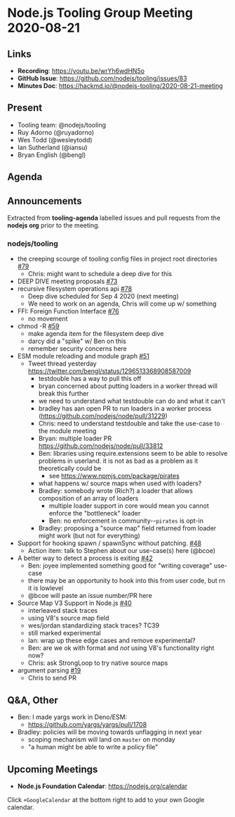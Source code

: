 # Node.js Tooling Group Meeting 2020-08-21

## Links

* **Recording**: https://youtu.be/wrYh6wdHN5o
* **GitHub Issue**: https://github.com/nodejs/tooling/issues/83
* **Minutes Doc**: https://hackmd.io/@nodejs-tooling/2020-08-21-meeting

## Present

* Tooling team: @nodejs/tooling
* Ruy Adorno (@ruyadorno)
* Wes Todd (@wesleytodd)
* Ian Sutherland (@iansu)
* Bryan English (@bengl)


## Agenda

## Announcements
 
Extracted from **tooling-agenda** labelled issues and pull requests from the **nodejs org** prior to the meeting.

### nodejs/tooling

* the creeping scourge of tooling config files in project root directories [#79](https://github.com/nodejs/tooling/issues/79)
  * Chris: might want to schedule a deep dive for this
* DEEP DIVE meeting proposals [#73](https://github.com/nodejs/tooling/issues/73)
* recursive filesystem operations api [#78](https://github.com/nodejs/tooling/issues/78)
  * Deep dive scheduled for Sep 4 2020 (next meeting)
  * We need to work on an agenda, Chris will come up w/ something
* FFI: Foreign Function Interface [#76](https://github.com/nodejs/tooling/issues/76)
  * no movement
* chmod -R [#59](https://github.com/nodejs/tooling/issues/59)
  * make agenda item for the filesystem deep dive
  * darcy did a "spike" w/ Ben on this
  * remember security concerns here
* ESM module reloading and module graph [#51](https://github.com/nodejs/tooling/issues/51)
  * Tweet thread yesterday https://twitter.com/bengl/status/1296513368908587009
    * testdouble has a way to pull this off
    * bryan concerned about putting loaders in a worker thread will break this further
    * we need to understand what testdouble can do and what it can't
    * bradley has aan open PR to run loaders in a worker process (https://github.com/nodejs/node/pull/31229)
    * Chris: need to understand testdouble and take the use-case to the module meeting
    * Bryan: multiple loader PR https://github.com/nodejs/node/pull/33812
    * Ben: libraries using require.extensions seem to be able to resolve problems in userland. it is not as bad as a problem as it theoretically could be
      * see https://www.npmjs.com/package/pirates
    * what happens w/ source maps when used with loaders?
    * Bradley: somebody wrote (Rich?) a loader that allows composition of an array of loaders
      * multiple loader support in core would mean you cannot enforce the "bottleneck" loader
      * Ben: no enforcement in community--`pirates` is opt-in
    * Bradley: proposing a "source map" field returned from loader might work (but not for everything)
* Support for hooking spawn / spawnSync without patching. [#48](https://github.com/nodejs/tooling/issues/48)
  * Action item: talk to Stephen about our use-case(s) here (@bcoe)
* A better way to detect a process is exiting [#42](https://github.com/nodejs/tooling/issues/42)
  * Ben: joyee implemented something good for "writing coverage" use-case
  * there may be an opportunity to hook into this from user code, but rn it is lowlevel
  * @bcoe will paste an issue number/PR here
* Source Map V3 Support in Node.js [#40](https://github.com/nodejs/tooling/issues/40)
  * interleaved stack traces
  * using V8's source map field
  * wes/jordan standardizing stack traces? TC39
  * still marked experimental
  * Ian: wrap up these edge cases and remove experimental?
  * Ben: are we ok with format and _not_ using V8's functionality right now?
  * Chris: ask StrongLoop to try native source maps
* argument parsing [#19](https://github.com/nodejs/tooling/issues/19)
  * Chris to send PR




## Q&A, Other
- Ben: I made yargs work in Deno/ESM:
    - https://github.com/yargs/yargs/pull/1708
- Bradley: policies will be moving towards unflagging in next year
  - scoping mechanism will land on `master` on monday
  - "a human might be able to write a policy file"

## Upcoming Meetings

* **Node.js Foundation Calendar**: https://nodejs.org/calendar

Click `+GoogleCalendar` at the bottom right to add to your own Google calendar.



